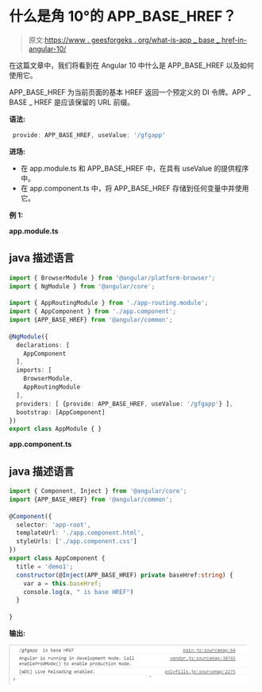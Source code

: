 # 什么是角 10°的 APP_BASE_HREF？

> 原文:[https://www . geesforgeks . org/what-is-app _ base _ href-in-angular-10/](https://www.geeksforgeeks.org/what-is-app_base_href-in-angular-10/)

在这篇文章中，我们将看到在 Angular 10 中什么是 APP_BASE_HREF 以及如何使用它。

APP_BASE_HREF 为当前页面的基本 HREF 返回一个预定义的 DI 令牌。APP _ BASE _ HREF 是应该保留的 URL 前缀。

**语法:**

```ts
 provide: APP_BASE_HREF, useValue: '/gfgapp'
```

**进场:**

*   在 app.module.ts 和 APP_BASE_HREF 中，在具有 useValue 的提供程序中。
*   在 app.component.ts 中，将 APP_BASE_HREF 存储到任何变量中并使用它。

**例 1:**

**app.module.ts**

## java 描述语言

```ts
import { BrowserModule } from '@angular/platform-browser';
import { NgModule } from '@angular/core';

import { AppRoutingModule } from './app-routing.module';
import { AppComponent } from './app.component';
import {APP_BASE_HREF} from '@angular/common';

@NgModule({
  declarations: [
    AppComponent
  ],
  imports: [
    BrowserModule,
    AppRoutingModule
  ],
  providers: [ {provide: APP_BASE_HREF, useValue: '/gfgapp'} ],
  bootstrap: [AppComponent]
})
export class AppModule { }
```

**app.component.ts**

## java 描述语言

```ts
import { Component, Inject } from '@angular/core';
import {APP_BASE_HREF} from '@angular/common';

@Component({
  selector: 'app-root',
  templateUrl: './app.component.html',
  styleUrls: ['./app.component.css']
})
export class AppComponent {
  title = 'demo1';
  constructor(@Inject(APP_BASE_HREF) private baseHref:string) {
    var a = this.baseHref;
    console.log(a, " is base HREF")
  }

}
```

**输出:**

![](img/3264bdd660f920f7de11ae021b1577b3.png)